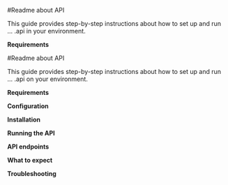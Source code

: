 #Readme about API

This guide provides step-by-step instructions about how to set up and run ... .api in your environment.

**Requirements**



#Readme about API

This guide provides step-by-step instructions about how to set up and run ... .api on your environment.

**Requirements**



**Configuration**


**Installation**


**Running the API**


**API endpoints**



**What to expect**



**Troubleshooting**




